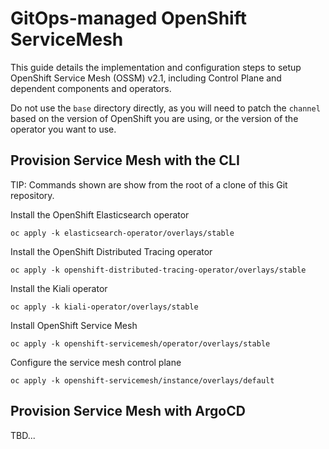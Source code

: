 # GitOps-managed OpenShift ServiceMesh

This guide details the implementation and configuration steps to setup OpenShift Service Mesh (OSSM) v2.1, including Control Plane and dependent components and operators.

Do not use the `base` directory directly, as you will need to patch the `channel` based on the version of OpenShift you are using, or the version of the operator you want to use.

## Provision Service Mesh with the CLI

TIP: Commands shown are show from the root of a clone of this Git repository.

Install the OpenShift Elasticsearch operator

```
oc apply -k elasticsearch-operator/overlays/stable
```

Install the OpenShift Distributed Tracing operator

```
oc apply -k openshift-distributed-tracing-operator/overlays/stable
```

Install the Kiali operator

```
oc apply -k kiali-operator/overlays/stable
```

Install OpenShift Service Mesh

```
oc apply -k openshift-servicemesh/operator/overlays/stable
```

Configure the service mesh control plane

```
oc apply -k openshift-servicemesh/instance/overlays/default
```

## Provision Service Mesh with ArgoCD

TBD...
